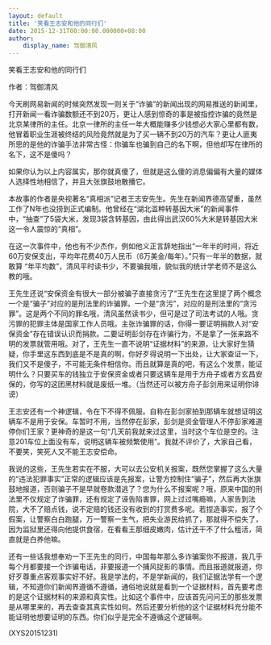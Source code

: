 ```yaml
---
layout: default
title: '笑看王志安和他的同行们'
date: 2015-12-31T00:00:00.000000+08:00
author:
    display_name: 驾御清风
---
```


笑看王志安和他的同行们

作者：驾御清风

今天刷网易新闻的时候突然发现一则关于“诈骗”的新闻出现的网易推送的新闻里，打开新闻一看诈骗数额还不到20万，更让人感到惊奇的事是被指控诈骗的竟然是北京某律所的主任。北京一律所的主任一年大概能赚多少钱想必大家心里都有数，他冒着职业生涯被终结的风险竟然就是为了买一辆不到20万的汽车？更让人匪夷所思的是他的诈骗手法非常古怪：你骗车也骗到自己的名下啊，但他却写在律所的名下，这不是傻吗？

如果你认为以上内容属实，那你就真傻了，但就是这么傻的消息偏偏有大量的媒体人选择性地相信了，并且大张旗鼓地散播它。

本故事的作者是央视著名“真相派”记者王志安先生。先生在新闻界德高望重，虽然工作了N年也没捞到正式编制。他曾经在“湖北滥种转基因大米”的新闻事件中，“抽查”了5袋大米，发现3袋含转基因，由此得出武汉60%大米是转基因大米这一令人震惊的“真相”。

在这一次事件中，他也有不少杰作，例如他义正言辞地指出“一年半的时间，将近60万安保支出，平均年花费40万人民币（6万美金/每年）。”只有一年半的数据，就敢算 “年平均数”，清风平时读书少，不要骗我哦，貌似我的统计学老师不是这么教的哦。

王先生还说“安保资金有很大一部分被骗子直接贪污了”王先生在这里提了两个概念一个是“骗子”对应的是刑法里的诈骗罪。一个是“贪污”，对应的是刑法里的“贪污罪”。这是两个不同的罪名哦，清风虽然读书少，但可是过了司法考试的人哦。贪污罪的犯罪主体是国家工作人员哦。主张诈骗罪的话，你得一要证明捐款人对“安保资金”存在错误认识而捐款。二要证明彭剑存在诈骗行为，不是拿了一张来路不明的发票就管用哦。对了，王先生一直不说明“证据材料”的来源，让大家好生猜疑，你手里这东西到底是不是真的啊，你好歹得说明一下出处，让大家查证一下，我们又不是傻子，不可能无条件相信你。而且就算是真的吧，有这么个发票，能证明什么？只要买车的钱独立于安保资金或者只要这辆车是用于方舟子或者方玄昌安保的，你写的这团黑材料就是废纸一堆。（当然还可以被方舟子彭剑用来证明你诽谤）

王志安还有一个神逻辑，令在下不得不佩服。自称在彭剑家拍到那辆车就想证明这辆车不是用于安保。车暂时不用，当然停在彭家，彭剑是资金管理人不停彭家难道停你们王家？更神奇的是这一句“几天前我就来过这里，当时这个车位是空的。注意201车位上面没有车，说明这辆车被频繁使用”。我就不评价了，大家自己看，不要笑，笑死人又不能王志安偿命。

我说的这些，王先生若实在不服，大可以去公安机关报案，既然您掌握了这么大量的“违法犯罪事实”正常的逻辑应该是先报案，让警方控制住“骗子”，然后再大张旗鼓地报道，否则骗子不是早就卷款潜逃了？您为什么不报案呢？哦，原来中国的刑法里不仅规定了诈骗罪，还有规定了诬告陷害罪，网上过过嘴瘾嘛，人家告到法院，大不了赔点钱，说不定赔的钱还没有收到的打赏费多呢。若捏造事实，报了个假案，让警察白白跑腿，万一警察一生气，把失业游民给抓了，那就得不偿失了，因为监狱里还得向他提供食宿，在看看王那细皮嫩肉，估计还干不了什么粗活，简直就是白养他嘛。

还有一些话我想奉劝一下王先生的同行，中国每年那么多诈骗案你不报道，我几乎每个月都要接一个诈骗电话，非要报道一个捕风捉影的事情。而且报道就报道，你好歹尊重点客观事实好不好。我是学法的，不是学新闻的，我们证据法学有一个逻辑，不知道你们新闻界遵循不遵循，通俗地说就是看到一个证据材料，首先要考虑的是这个证据材料的来源和真实性。比如这个事件中，应该首先问问王的那些发票是从哪里来的，再去查查其真实性如何。然后还要分析他的这个证据材料充分能不能证明他想要证明的东西。你们似乎是完全不遵循这个逻辑啊。

(XYS20151231)

